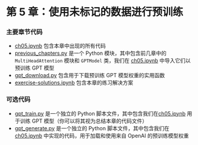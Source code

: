 # 第 5 章：使用未标记的数据进行预训练

### 主要章节代码

- [ch05.ipynb](ch05.zh.ipynb) 包含本章中出现的所有代码
- [previous_chapters.py](previous_chapters.py) 是一个 Python 模块，其中包含前几章中的 `MultiHeadAttention` 模块和 `GPTModel` 类，我们在 [ch05.ipynb](ch05.zh.ipynb) 中导入它们以预训练 GPT 模型
- [gpt_download.py](gpt_download.py) 包含用于下载预训练 GPT 模型权重的实用函数
- [exercise-solutions.ipynb](exercise-solutions.zh.ipynb) 包含本章的练习解决方案

### 可选代码

- [gpt_train.py](gpt_train.py) 是一个独立的 Python 脚本文件，其中包含我们在[ch05.ipynb](ch05.zh.ipynb) 用于训练 GPT 模型（你可以将其视为总结本章的代码文件）
- [gpt_generate.py](gpt_generate.py) 是一个独立的 Python 脚本文件，其中包含我们在 [ch05.ipynb](ch05.zh.ipynb) 中实现的代码，用于加载和使用来自 OpenAI 的预训练模型权重